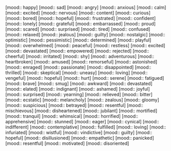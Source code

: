[mood:: happy]
[mood:: sad]
[mood:: angry]
[mood:: anxious]
[mood:: calm]
[mood:: excited]
[mood:: nervous]
[mood:: content]
[mood:: curious]
[mood:: bored]
[mood:: hopeful]
[mood:: frustrated]
[mood:: confident]
[mood:: lonely]
[mood:: grateful]
[mood:: embarrassed]
[mood:: proud]
[mood:: scared]
[mood:: surprised]
[mood:: tired]
[mood:: confused]
[mood:: relaxed]
[mood:: jealous]
[mood:: guilty]
[mood:: nostalgic]
[mood:: optimistic]
[mood:: pessimistic]
[mood:: determined]
[mood:: playful]
[mood:: overwhelmed]
[mood:: peaceful]
[mood:: restless]
[mood:: excited]
[mood:: devastated]
[mood:: empowered]
[mood:: rejected]
[mood:: cheerful]
[mood:: irritated]
[mood:: shy]
[mood:: adventurous]
[mood:: heartbroken]
[mood:: amused]
[mood:: remorseful]
[mood:: astonished]
[mood:: enraged]
[mood:: passionate]
[mood:: disappointed]
[mood:: thrilled]
[mood:: skeptical]
[mood:: uneasy]
[mood:: loving]
[mood:: vengeful]
[mood:: hopeful]
[mood:: hurt]
[mood:: serene]
[mood:: fatigued]
[mood:: brave]
[mood:: smug]
[mood:: awkward]
[mood:: devastated]
[mood:: elated]
[mood:: indignant]
[mood:: ashamed]
[mood:: joyful]
[mood:: surprised]
[mood:: yearning]
[mood:: relieved]
[mood:: bitter]
[mood:: ecstatic]
[mood:: melancholy]
[mood:: zealous]
[mood:: gloomy]
[mood:: suspicious]
[mood:: betrayed]
[mood:: resentful]
[mood:: mischievous]
[mood:: disheartened]
[mood:: jubilant]
[mood:: mortified]
[mood:: tranquil]
[mood:: whimsical]
[mood:: horrified]
[mood:: apprehensive]
[mood:: stunned]
[mood:: eager]
[mood:: cynical]
[mood:: indifferent]
[mood:: contemplative]
[mood:: fulfilled]
[mood:: loving]
[mood:: infuriated]
[mood:: wistful]
[mood:: vindictive]
[mood:: guilty]
[mood:: hopeful]
[mood:: disillusioned]
[mood:: empathetic]
[mood:: panicked]
[mood:: resentful]
[mood:: motivated]
[mood:: disoriented]
